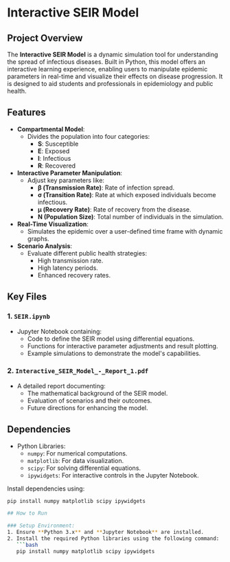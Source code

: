 # Interactive SEIR Model

## Project Overview
The **Interactive SEIR Model** is a dynamic simulation tool for understanding the spread of infectious diseases. Built in Python, this model offers an interactive learning experience, enabling users to manipulate epidemic parameters in real-time and visualize their effects on disease progression. It is designed to aid students and professionals in epidemiology and public health.

## Features
- **Compartmental Model**:
  - Divides the population into four categories:
    - **S**: Susceptible
    - **E**: Exposed
    - **I**: Infectious
    - **R**: Recovered
- **Interactive Parameter Manipulation**:
  - Adjust key parameters like:
    - **β (Transmission Rate)**: Rate of infection spread.
    - **σ (Transition Rate)**: Rate at which exposed individuals become infectious.
    - **μ (Recovery Rate)**: Rate of recovery from the disease.
    - **N (Population Size)**: Total number of individuals in the simulation.
- **Real-Time Visualization**:
  - Simulates the epidemic over a user-defined time frame with dynamic graphs.
- **Scenario Analysis**:
  - Evaluate different public health strategies:
    - High transmission rate.
    - High latency periods.
    - Enhanced recovery rates.

## Key Files
### 1. `SEIR.ipynb`
- Jupyter Notebook containing:
  - Code to define the SEIR model using differential equations.
  - Functions for interactive parameter adjustments and result plotting.
  - Example simulations to demonstrate the model's capabilities.

### 2. `Interactive_SEIR_Model_-_Report_1.pdf`
- A detailed report documenting:
  - The mathematical background of the SEIR model.
  - Evaluation of scenarios and their outcomes.
  - Future directions for enhancing the model.

## Dependencies
- Python Libraries:
  - `numpy`: For numerical computations.
  - `matplotlib`: For data visualization.
  - `scipy`: For solving differential equations.
  - `ipywidgets`: For interactive controls in the Jupyter Notebook.

Install dependencies using:
```bash
pip install numpy matplotlib scipy ipywidgets

## How to Run

### Setup Environment:
1. Ensure **Python 3.x** and **Jupyter Notebook** are installed.
2. Install the required Python libraries using the following command:
   ```bash
   pip install numpy matplotlib scipy ipywidgets
